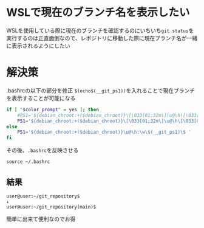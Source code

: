 # WSLで現在のブランチ名を表示したい

WSLを使用している際に現在のブランチを確認するのにいちいち`git status`を実行するのは正直面倒なので、レポジトリに移動した際に現在ブランチ名が一緒に表示されるようにしたい

# 解決策
.bashrcの以下の部分を修正
`$(echo$(__git_ps1))`を入れることで現在ブランチを表示することが可能になる
```bash
if [ "$color_prompt" = yes ]; then
    #PS1='${debian_chroot:+($debian_chroot)}\[\033[01;32m\]\u@\h\[\033[00m\]:\[\033[01;34m\]\w\[\033[00m\]\$ '
    PS1='${debian_chroot:+($debian_chroot)}\[\033[01;32m\]\u@\h\[\033[00m\]:\[\033[01;34m\]\w\[\033[00m\]$(echo$(__git_ps1))\[\033[00m\]$ '
else
    PS1='${debian_chroot:+($debian_chroot)}\u@\h:\w\$(__git_ps1)\$ '
fi
```
その後、`.bashrc`を反映させる
```
source ~/.bashrc
```
## 結果
```
user@user:~/git_repository$
↓
user@user:~/git_repository(main)$  
```
簡単に出来て便利なのでお得